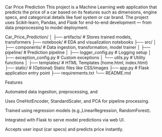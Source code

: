 Car Price Prediction
This project is a Machine Learning web application that predicts the price of a car based on its features such as dimensions, engine specs, and categorical details like fuel system or car brand. The project uses Scikit-learn, Pandas, and Flask for end-to-end development — from data preprocessing to model deployment.

Car_Price_Prediction/
│
├── artifacts/                 # Stores trained models, transformers
├── notebook/                  # EDA and visualization notebooks
├── src/
│   ├── components/            # Data ingestion, transformation, model trainer
│   ├── pipeline/              # Prediction pipeline
│   ├── logger_config.py       # Logging setup
│   ├── exception_config.py    # Custom exceptions
│   └── utils.py               # Utility functions
│
├── templates/                 # HTML Templates (home.html, index.html)
├── static/                    # (Optional) Static files like CSS/images
├── app.py                     # Flask application entry point
├── requirements.txt
└── README.md


Features


Automated data ingestion, preprocessing, and 

Uses OneHotEncoder, StandardScaler, and PCA for pipeline processing.

Trained using regression models (e.g.,LinearRegression, RandomForest).

Integrated with Flask to serve model predictions via web UI.

Accepts user input (car specs) and predicts price instantly.
